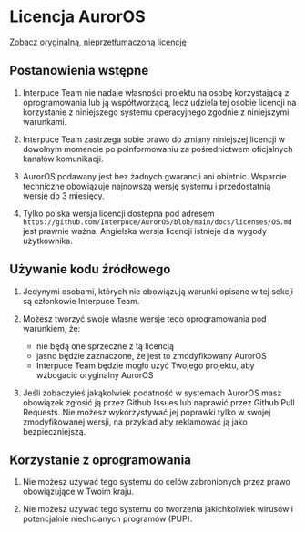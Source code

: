 # Licencja AurorOS

[Zobacz oryginalną, nieprzetłumaczoną licencję](https://github.com/Interpuce/AurorOS/blob/main/docs/licenses/OS.md)

## Postanowienia wstępne

1. Interpuce Team nie nadaje własności projektu na osobę korzystającą z oprogramowania lub ją współtworzącą, lecz udziela tej osobie licencji na korzystanie z niniejszego systemu operacyjnego zgodnie z niniejszymi warunkami.

2. Interpuce Team zastrzega sobie prawo do zmiany niniejszej licencji w dowolnym momencie po poinformowaniu za pośrednictwem oficjalnych kanałów komunikacji.

3. AurorOS podawany jest bez żadnych gwarancji ani obietnic. Wsparcie techniczne obowiązuje najnowszą wersję systemu i przedostatnią wersję do 3 miesięcy.

4. Tylko polska wersja licencji dostępna pod adresem `https://github.com/Interpuce/AurorOS/blob/main/docs/licenses/OS.md` jest prawnie ważna. Angielska wersja licencji istnieje dla wygody użytkownika.

## Używanie kodu źródłowego

1. Jedynymi osobami, których nie obowiązują warunki opisane w tej sekcji są członkowie Interpuce Team.

2. Możesz tworzyć swoje własne wersje tego oprogramowania pod warunkiem, że:
    - nie będą one sprzeczne z tą licencją
    - jasno będzie zaznaczone, że jest to zmodyfikowany AurorOS
    - Interpuce Team będzie mogło użyć Twojego projektu, aby wzbogacić oryginalny AurorOS

3. Jeśli zobaczyłeś jakąkolwiek podatność w systemach AurorOS masz obowiązek zgłosić ją przez Github Issues lub naprawić przez Github Pull Requests. Nie możesz wykorzystywać jej poprawki tylko w swojej zmodyfikowanej wersji, na przykład aby reklamować ją jako bezpieczniejszą.

## Korzystanie z oprogramowania

1. Nie możesz używać tego systemu do celów zabronionych przez prawo obowiązujące w Twoim kraju.

2. Nie możesz używać tego systemu do tworzenia jakichkolwiek wirusów i potencjalnie niechcianych programów (PUP).